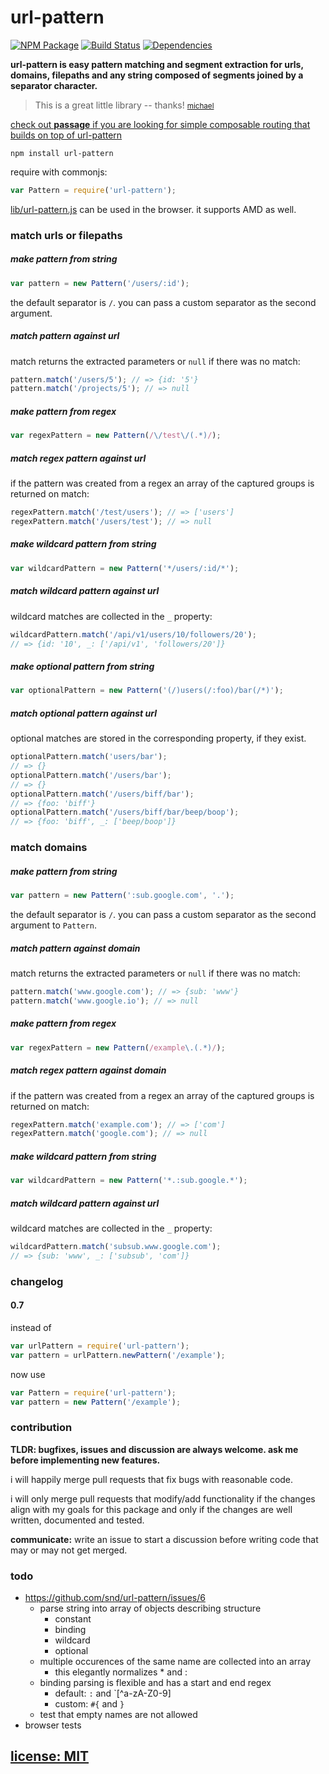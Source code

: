 # url-pattern

[![NPM Package](https://img.shields.io/npm/v/url-pattern.svg?style=flat)](https://www.npmjs.org/package/url-pattern)
[![Build Status](https://travis-ci.org/snd/url-pattern.svg?branch=master)](https://travis-ci.org/snd/url-pattern/branches)
[![Dependencies](https://david-dm.org/snd/url-pattern.svg)](https://david-dm.org/snd/url-pattern)

**url-pattern is easy pattern matching and segment extraction for
urls, domains, filepaths and any string composed of segments joined
by a separator character.**

> This is a great little library -- thanks!
> <small>[michael](https://github.com/snd/url-pattern/pull/7)</small>

[check out **passage** if you are looking for simple composable routing that builds on top of url-pattern](https://github.com/snd/passage)

```
npm install url-pattern
```

require with commonjs:

```javascript
var Pattern = require('url-pattern');
```

[lib/url-pattern.js](lib/url-pattern.js) can be used in the browser.
it supports AMD as well.

### match urls or filepaths

##### make pattern from string

```javascript
var pattern = new Pattern('/users/:id');
```

the default separator is `/`. you can pass a custom separator
as the second argument.

##### match pattern against url

match returns the extracted parameters or `null` if there was no match:

```javascript
pattern.match('/users/5'); // => {id: '5'}
pattern.match('/projects/5'); // => null
```

##### make pattern from regex

```javascript
var regexPattern = new Pattern(/\/test\/(.*)/);
```

##### match regex pattern against url

if the pattern was created from a regex an array of the captured groups is returned on match:

```javascript
regexPattern.match('/test/users'); // => ['users']
regexPattern.match('/users/test'); // => null
```

##### make wildcard pattern from string

```javascript
var wildcardPattern = new Pattern('*/users/:id/*');
```

##### match wildcard pattern against url

wildcard matches are collected in the `_` property:

```javascript
wildcardPattern.match('/api/v1/users/10/followers/20');
// => {id: '10', _: ['/api/v1', 'followers/20']}
```

##### make optional pattern from string

```javascript
var optionalPattern = new Pattern('(/)users(/:foo)/bar(/*)');
```

##### match optional pattern against url

optional matches are stored in the corresponding property, if they exist.

```javascript
optionalPattern.match('users/bar');
// => {}
optionalPattern.match('/users/bar');
// => {}
optionalPattern.match('/users/biff/bar');
// => {foo: 'biff'}
optionalPattern.match('/users/biff/bar/beep/boop');
// => {foo: 'biff', _: ['beep/boop']}
```

### match domains

##### make pattern from string

```javascript
var pattern = new Pattern(':sub.google.com', '.');
```

the default separator is `/`. you can pass a custom separator
as the second argument to `Pattern`.

##### match pattern against domain

match returns the extracted parameters or `null` if there was no match:

```javascript
pattern.match('www.google.com'); // => {sub: 'www'}
pattern.match('www.google.io'); // => null
```

##### make pattern from regex

```javascript
var regexPattern = new Pattern(/example\.(.*)/);
```

##### match regex pattern against domain

if the pattern was created from a regex an array of the captured groups is returned on match:

```javascript
regexPattern.match('example.com'); // => ['com']
regexPattern.match('google.com'); // => null
```

##### make wildcard pattern from string

```javascript
var wildcardPattern = new Pattern('*.:sub.google.*');
```

##### match wildcard pattern against url

wildcard matches are collected in the `_` property:

```javascript
wildcardPattern.match('subsub.www.google.com');
// => {sub: 'www', _: ['subsub', 'com']}
```

### changelog

#### 0.7

instead of

``` js
var urlPattern = require('url-pattern');
var pattern = urlPattern.newPattern('/example');
```

now use

``` js
var Pattern = require('url-pattern');
var pattern = new Pattern('/example');
```
### contribution

**TLDR: bugfixes, issues and discussion are always welcome.
ask me before implementing new features.**

i will happily merge pull requests that fix bugs with reasonable code.

i will only merge pull requests that modify/add functionality
if the changes align with my goals for this package
and only if the changes are well written, documented and tested.

**communicate:** write an issue to start a discussion
before writing code that may or may not get merged.

### todo

- https://github.com/snd/url-pattern/issues/6
  - parse string into array of objects describing structure
    - constant
    - binding
    - wildcard
    - optional
  - multiple occurences of the same name are collected into an array
    - this elegantly normalizes * and :
  - binding parsing is flexible and has a start and end regex
    - default: `:` and `[^a-zA-Z0-9]
    - custom: `#{` and `}`
  - test that empty names are not allowed
- browser tests

## [license: MIT](LICENSE)
